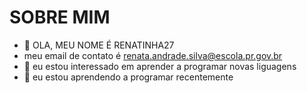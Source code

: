 # SOBRE MIM
- 👋 OLA, MEU NOME É RENATINHA27
- meu email de contato é renata.andrade.silva@escola.pr.gov.br
- 👀 eu estou interessado em aprender a programar novas liguagens
- 🌱 eu estou aprendendo a programar recentemente​
